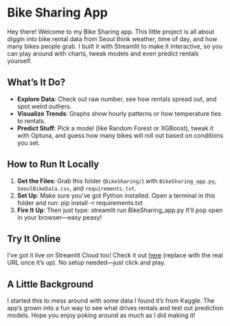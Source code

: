 # Bike Sharing App

Hey there! Welcome to my Bike Sharing app. This little project is all about diggin into bike rental data from Seoul think weather, time of day, and how many bikes people grab. I built it with Streamlit to make it interactive, so you can play around with charts, tweak models and even predict rentals yourself.

## What’s It Do?
- **Explore Data**: Check out raw number, see how rentals spread out, and spot weird outliers.
- **Visualize Trends**: Graphs show hourly patterns or how temperature ties to rentals.
- **Predict Stuff**: Pick a model (like Random Forest or XGBoost), tweak it with Optuna, and guess how many bikes will roll out based on conditions you set.

## How to Run It Locally
1. **Get the Files**: Grab this folder (`BikeSharing/`) with `BikeSharing_app.py`, `SeoulBikeData.csv`, and `requirements.txt`.
2. **Set Up**: Make sure you’ve got Python installed. Open a terminal in this folder and run: pip install -r requirements.txt
3. **Fire It Up**: Then just type:
streamlit run BikeSharing_app.py
It’ll pop open in your browser—easy peasy!

## Try It Online
I’ve got it live on Streamlit Cloud too! Check it out [here](https://app-projects-3dxuaexk7h53lyqcjytnx2.streamlit.app/) (replace with the real URL once it’s up). No setup needed—just click and play.

## A Little Background
I started this to mess around with some data I found it’s from Kaggle. The app’s grown into a fun way to see what drives rentals and test out prediction models. Hope you enjoy poking around as much as I did making it!
